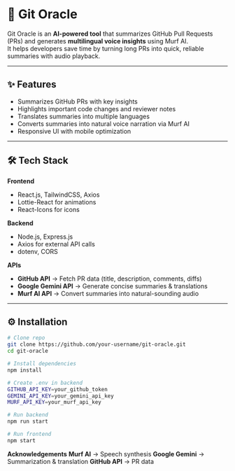 # 🔮 Git Oracle

Git Oracle is an **AI-powered tool** that summarizes GitHub Pull Requests (PRs) and generates **multilingual voice insights** using Murf AI.  
It helps developers save time by turning long PRs into quick, reliable summaries with audio playback.

---

## ✨ Features
- Summarizes GitHub PRs with key insights  
- Highlights important code changes and reviewer notes  
- Translates summaries into multiple languages  
- Converts summaries into natural voice narration via Murf AI  
- Responsive UI with mobile optimization   

---

## 🛠️ Tech Stack

**Frontend**
- React.js, TailwindCSS, Axios  
- Lottie-React for animations  
- React-Icons for icons  

**Backend**
- Node.js, Express.js  
- Axios for external API calls  
- dotenv, CORS  

**APIs**
- **GitHub API** → Fetch PR data (title, description, comments, diffs)  
- **Google Gemini API** → Generate concise summaries & translations  
- **Murf AI API** → Convert summaries into natural-sounding audio  

---


## ⚙️ Installation

```bash
# Clone repo
git clone https://github.com/your-username/git-oracle.git
cd git-oracle

# Install dependencies
npm install

# Create .env in backend
GITHUB_API_KEY=your_github_token
GEMINI_API_KEY=your_gemini_api_key
MURF_API_KEY=your_murf_api_key

# Run backend
npm run start

# Run frontend
npm start

```
**Acknowledgements**
**Murf AI** → Speech synthesis
**Google Gemini** → Summarization & translation
**GitHub API** → PR data
